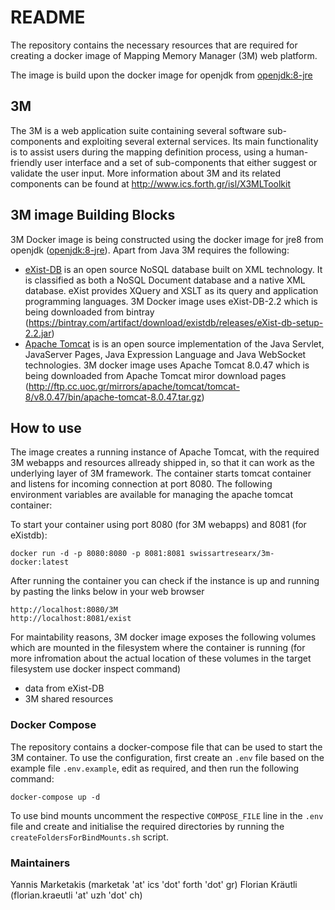 # README #

The repository contains the necessary resources that are required for creating a docker image of Mapping Memory Manager (3M) web platform. 

The image is build upon the docker image for openjdk from [openjdk:8-jre](https://hub.docker.com/_/java/)

## 3M

The 3M is a web application suite containing several software sub-components and exploiting several external services.
Its main functionality is to assist users during the mapping definition process, using a human-friendly user interface and a set of sub-components that either suggest or validate the user input.
More information about 3M and its related components can be found at http://www.ics.forth.gr/isl/X3MLToolkit

## 3M image Building Blocks

3M Docker image is being constructed using  the docker image for jre8 from openjdk ([openjdk:8-jre](https://hub.docker.com/_/java/)).
Apart from Java 3M requires the following: 

* [eXist-DB](https://exist-db.org/) is an open source NoSQL database built on XML technology. It is classified as both a NoSQL Document database and a native XML database. eXist provides XQuery and XSLT as its query and application programming languages. 3M Docker image uses eXist-DB-2.2 which is being downloaded from bintray (https://bintray.com/artifact/download/existdb/releases/eXist-db-setup-2.2.jar)
* [Apache Tomcat](http://tomcat.apache.org/) is  is an open source implementation of the Java Servlet, JavaServer Pages, Java Expression Language and Java WebSocket technologies. 3M docker image uses Apache Tomcat 8.0.47 which is being downloaded from Apache Tomcat miror download pages (http://ftp.cc.uoc.gr/mirrors/apache/tomcat/tomcat-8/v8.0.47/bin/apache-tomcat-8.0.47.tar.gz)


## How to use

The image creates a running instance of Apache Tomcat, with the required 3M  webapps and resources allready shipped in, so that it can work as the underlying layer of 3M framework. The container starts tomcat container and listens for incoming connection at port 8080. The following environment variables are available for managing the apache tomcat container:

To start your container using port 8080 (for 3M webapps) and 8081 (for eXistdb):

```
docker run -d -p 8080:8080 -p 8081:8081 swissartresearx/3m-docker:latest
```

After running the container you can check if the instance is up and running by pasting the links below in your web browser

```
http://localhost:8080/3M
http://localhost:8081/exist
```

For maintability reasons, 3M docker image exposes the following volumes which are mounted in the filesystem where the container is running (for more infromation about the actual location of these volumes in the target filesystem use docker inspect command)
* data from eXist-DB
* 3M shared resources

### Docker Compose

The repository contains a docker-compose file that can be used to start the 3M container. To use the configuration, first create an `.env` file based on the example file `.env.example`, edit as required, and then run the following command:

```
docker-compose up -d
```
To use bind mounts uncomment the respective `COMPOSE_FILE` line in the `.env` file and create and initialise the required directories by running the `createFoldersForBindMounts.sh` script.

### Maintainers

Yannis Marketakis (marketak 'at' ics 'dot' forth 'dot' gr)
Florian Kräutli (florian.kraeutli 'at' uzh 'dot' ch)